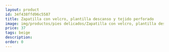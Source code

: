 ```yaml
---
layout: product
id: 34f438ffd96c5587
title: Zapatilla con velcro, plantilla descanso y tejido perforado
image: img/productos/pies delicados/Zapatilla con velcro, plantilla descanso y tejido perforado=37=beige.webp
price: 37
tags: beige
description: 
order: 0
---
```

